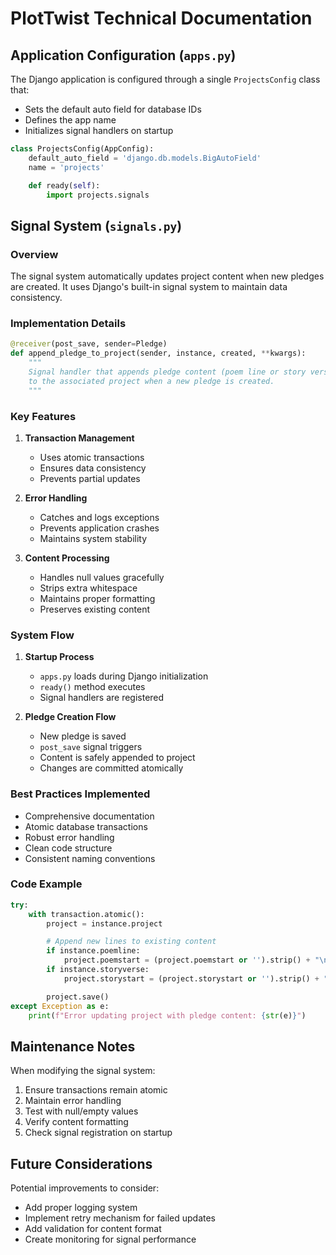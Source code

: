# PlotTwist Technical Documentation

## Application Configuration (`apps.py`)

The Django application is configured through a single `ProjectsConfig` class that:
- Sets the default auto field for database IDs
- Defines the app name
- Initializes signal handlers on startup

```python
class ProjectsConfig(AppConfig):
    default_auto_field = 'django.db.models.BigAutoField'
    name = 'projects'

    def ready(self):
        import projects.signals
```

## Signal System (`signals.py`)

### Overview
The signal system automatically updates project content when new pledges are created. It uses Django's built-in signal system to maintain data consistency.

### Implementation Details

```python
@receiver(post_save, sender=Pledge)
def append_pledge_to_project(sender, instance, created, **kwargs):
    """
    Signal handler that appends pledge content (poem line or story verse) 
    to the associated project when a new pledge is created.
    """
```

### Key Features

1. **Transaction Management**
   - Uses atomic transactions
   - Ensures data consistency
   - Prevents partial updates

2. **Error Handling**
   - Catches and logs exceptions
   - Prevents application crashes
   - Maintains system stability

3. **Content Processing**
   - Handles null values gracefully
   - Strips extra whitespace
   - Maintains proper formatting
   - Preserves existing content

### System Flow

1. **Startup Process**
   - `apps.py` loads during Django initialization
   - `ready()` method executes
   - Signal handlers are registered

2. **Pledge Creation Flow**
   - New pledge is saved
   - `post_save` signal triggers
   - Content is safely appended to project
   - Changes are committed atomically

### Best Practices Implemented

- Comprehensive documentation
- Atomic database transactions
- Robust error handling
- Clean code structure
- Consistent naming conventions

### Code Example

```python
try:
    with transaction.atomic():
        project = instance.project

        # Append new lines to existing content
        if instance.poemline:
            project.poemstart = (project.poemstart or '').strip() + "\n" + instance.poemline.strip()
        if instance.storyverse:
            project.storystart = (project.storystart or '').strip() + "\n" + instance.storyverse.strip()

        project.save()
except Exception as e:
    print(f"Error updating project with pledge content: {str(e)}")
```

## Maintenance Notes

When modifying the signal system:
1. Ensure transactions remain atomic
2. Maintain error handling
3. Test with null/empty values
4. Verify content formatting
5. Check signal registration on startup

## Future Considerations

Potential improvements to consider:
- Add proper logging system
- Implement retry mechanism for failed updates
- Add validation for content format
- Create monitoring for signal performance